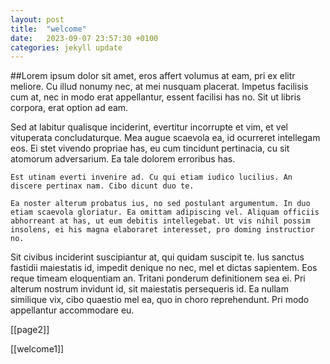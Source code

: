 ```yaml
---
layout: post
title:  "welcome"
date:   2023-09-07 23:57:30 +0100
categories: jekyll update
---
```

##Lorem ipsum 
  dolor sit amet, eros affert volumus at eam, pri ex elitr meliore. Cu illud nonumy nec, at mei nusquam placerat. Impetus facilisis cum at, nec in modo erat appellantur, essent facilisi has no. Sit ut libris corpora, erat option ad eam.

Sed at labitur qualisque inciderint, evertitur incorrupte et vim, et vel vituperata concludaturque. Mea augue scaevola ea, id ocurreret intellegam eos. Ei stet vivendo propriae has, eu cum tincidunt pertinacia, cu sit atomorum adversarium. Ea tale dolorem erroribus has.

`Est utinam everti invenire ad. Cu qui etiam iudico lucilius. An discere pertinax nam. Cibo dicunt duo te.`

```Ea noster alterum probatus ius, no sed postulant argumentum. In duo etiam scaevola gloriatur. Ea omittam adipiscing vel. Aliquam officiis abhorreant at has, ut eum debitis intellegebat. Ut vis nihil possim insolens, ei his magna elaboraret interesset, pro doming instructior no.```

Sit civibus inciderint suscipiantur at, qui quidam suscipit te. Ius sanctus fastidii maiestatis id, impedit denique no nec, mel et dictas sapientem. Eos reque timeam eloquentiam an. Tritani ponderum definitionem sea ei. Pri alterum nostrum invidunt id, sit maiestatis persequeris id. Ea nullam similique vix, cibo quaestio mel ea, quo in choro reprehendunt. Pri modo appellantur accommodare eu.

[[page2]]

[[welcome1]]